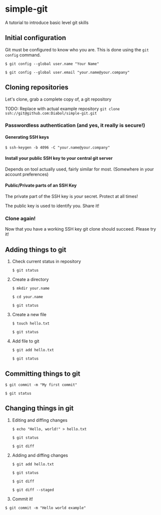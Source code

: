 # simple-git
A tutorial to introduce basic level git skills

## Initial configuration

Git must be configured to know who you are. This is done using the ```git config``` command.

```$ git config --global user.name "Your Name"```

```$ git config --global user.email "your.name@your.company"```

## Cloning repositories

Let's clone, grab a complete copy of, a git repository

TODO: Replace with actual example repository
```git clone ssh://git@github.com:Diabol/simple-git.git```

### Passwordless authentication (and yes, it really is secure!)

#### Generating SSH keys

```$ ssh-keygen -b 4096 -C "your.name@your.company"```

#### Install your public SSH key to your central git server
Depends on tool actually used, fairly similar for most. (Somewhere in your account preferences)

#### Public/Private parts of an SSH Key
The private part of the SSH key is _your_ secret. Protect at all times!

The public key is used to identify you. Share it!

### Clone again!
Now that you have a working SSH key git clone should succeed. Please try it!

## Adding things to git
1. Check current status in repository
    
    ```$ git status```

2. Create a directory

    ```$ mkdir your.name```

    ```$ cd your.name```

    ```$ git status```

3. Create a new file

    ```$ touch hello.txt```
 
    ```$ git status```

4. Add file to git

    ```$ git add hello.txt```
    
    ```$ git status```

## Committing things to git

```$ git commit -m "My first commit"```

```$ git status```

## Changing things in git
1. Editing and diffing changes

   ```$ echo "Hello, world!" > hello.txt```
   
   ```$ git status```
   
   ```$ git diff```

2. Adding and diffing changes

   ```$ git add hello.txt```
   
   ```$ git status```
   
   ```$ git diff```
   
   ```$ git diff --staged```

3. Commit it!

```$ git commit -m "Hello world example"```
